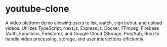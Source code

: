 # youtube-clone
A video platform demo allowing users to list, watch, sign in/out, and upload videos. Utilizes TypeScript, Next.js, Express.js, Docker, FFmpeg, Firebase (Auth, Functions, Firestore), and Google Cloud (Storage, Pub/Sub, Run) to handle video processing, storage, and user interactions efficiently.






